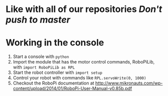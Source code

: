 # Like with all of our repositories *Don't push to master*
# Working in the console
1. Start a console with `python`
1. Import the module that has the motor control commands, RoboPiLib, with `import RoboPiLib as RPL`
1. Start the robot controller with `import setup`
1. Control your robot with commands like `RPL.servoWrite(0, 1000)`
1. Checkout the RoboPi documentation at http://www.mikronauts.com/wp-content/upload/2014/01/RoboPi-User-Manual-v0.85b.pdf
